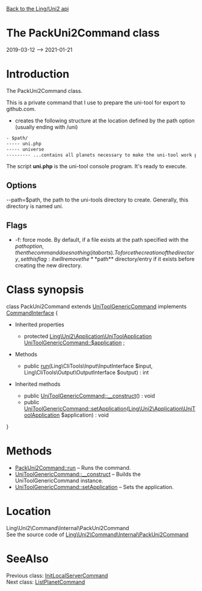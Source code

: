[Back to the Ling/Uni2 api](https://github.com/lingtalfi/Uni2/blob/master/doc/api/Ling/Uni2.md)



The PackUni2Command class
================
2019-03-12 --> 2021-01-21






Introduction
============

The PackUni2Command class.

This is a private command that I use to prepare the uni-tool for export to github.com.

- creates the following structure at the location defined by the path option (usually ending with /uni)


```txt
- $path/
----- uni.php
----- universe
--------- ...contains all planets necessary to make the uni-tool work properly
```


The script **uni.php** is the uni-tool console program. It's ready to execute.



Options
-----------
--path=$path, the path to the uni-tools directory to create. Generally, this directory is named uni.


Flags
-----------
- -f: force mode. By default, if a file exists at the path specified with the $path option,
     then the command does nothing (it aborts).
     To force the creation of the directory, set this flag: it will remove the **$path** directory/entry if
     it exists before creating the new directory.



Class synopsis
==============


class <span class="pl-k">PackUni2Command</span> extends [UniToolGenericCommand](https://github.com/lingtalfi/Uni2/blob/master/doc/api/Ling/Uni2/Command/UniToolGenericCommand.md) implements [CommandInterface](https://github.com/lingtalfi/CliTools/blob/master/doc/api/Ling/CliTools/Command/CommandInterface.md) {

- Inherited properties
    - protected [Ling\Uni2\Application\UniToolApplication](https://github.com/lingtalfi/Uni2/blob/master/doc/api/Ling/Uni2/Application/UniToolApplication.md) [UniToolGenericCommand::$application](#property-application) ;

- Methods
    - public [run](https://github.com/lingtalfi/Uni2/blob/master/doc/api/Ling/Uni2/Command/Internal/PackUni2Command/run.md)(Ling\CliTools\Input\InputInterface $input, Ling\CliTools\Output\OutputInterface $output) : int

- Inherited methods
    - public [UniToolGenericCommand::__construct](https://github.com/lingtalfi/Uni2/blob/master/doc/api/Ling/Uni2/Command/UniToolGenericCommand/__construct.md)() : void
    - public [UniToolGenericCommand::setApplication](https://github.com/lingtalfi/Uni2/blob/master/doc/api/Ling/Uni2/Command/UniToolGenericCommand/setApplication.md)([Ling\Uni2\Application\UniToolApplication](https://github.com/lingtalfi/Uni2/blob/master/doc/api/Ling/Uni2/Application/UniToolApplication.md) $application) : void

}






Methods
==============

- [PackUni2Command::run](https://github.com/lingtalfi/Uni2/blob/master/doc/api/Ling/Uni2/Command/Internal/PackUni2Command/run.md) &ndash; Runs the command.
- [UniToolGenericCommand::__construct](https://github.com/lingtalfi/Uni2/blob/master/doc/api/Ling/Uni2/Command/UniToolGenericCommand/__construct.md) &ndash; Builds the UniToolGenericCommand instance.
- [UniToolGenericCommand::setApplication](https://github.com/lingtalfi/Uni2/blob/master/doc/api/Ling/Uni2/Command/UniToolGenericCommand/setApplication.md) &ndash; Sets the application.





Location
=============
Ling\Uni2\Command\Internal\PackUni2Command<br>
See the source code of [Ling\Uni2\Command\Internal\PackUni2Command](https://github.com/lingtalfi/Uni2/blob/master/Command/Internal/PackUni2Command.php)



SeeAlso
==============
Previous class: [InitLocalServerCommand](https://github.com/lingtalfi/Uni2/blob/master/doc/api/Ling/Uni2/Command/InitLocalServerCommand.md)<br>Next class: [ListPlanetCommand](https://github.com/lingtalfi/Uni2/blob/master/doc/api/Ling/Uni2/Command/ListPlanetCommand.md)<br>
